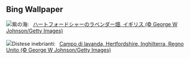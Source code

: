 ## Bing Wallpaper
![](https://www.bing.com/th?id=OHR.HertfordshireLavender_JA-JP8708116437_UHD.jpg&w=1000)紫の海:&nbsp;&ensp;[ハートフォードシャーのラベンダー畑, イギリス (© George W Johnson/Getty Images)](https://www.bing.com/th?id=OHR.HertfordshireLavender_JA-JP8708116437_UHD.jpg)
<br><br/>
![](https://www.bing.com/th?id=OHR.HertfordshireLavender_IT-IT3555753109_UHD.jpg&w=1000)Distese inebrianti:&nbsp;&ensp;[Campo di lavanda, Hertfordshire, Inghilterra, Regno Unito (© George W Johnson/Getty Images)](https://www.bing.com/th?id=OHR.HertfordshireLavender_IT-IT3555753109_UHD.jpg)
<br><br/>
